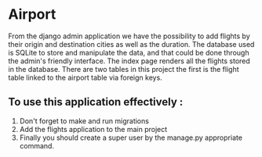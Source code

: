 # Airport
From the django admin application we have the possibility to add flights by their origin and destination cities as well as the duration. 
The database used is SQLite to store and manipulate the data, and that could be done through the admin's friendly interface.
The index page renders all the flights stored in the database.
There are two tables in this project the first is the flight table linked to the airport table via foreign keys.

## To use this application effectively :
1. Don't forget to make and run migrations 
2. Add the flights application to the main project 
3. Finally you should create a super user by the manage.py appropriate command. 
